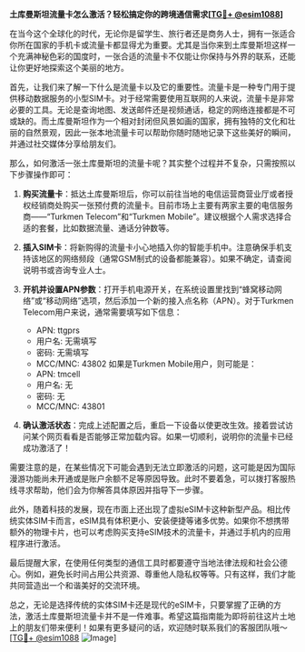 **土库曼斯坦流量卡怎么激活？轻松搞定你的跨境通信需求[[TG💪+ @esim1088](https://t.me/s/esim1088)]**

在当今这个全球化的时代，无论你是留学生、旅行者还是商务人士，拥有一张适合你所在国家的手机卡或流量卡都显得尤为重要。尤其是当你来到土库曼斯坦这样一个充满神秘色彩的国度时，一张合适的流量卡不仅能让你保持与外界的联系，还能让你更好地探索这个美丽的地方。

首先，让我们来了解一下什么是流量卡以及它的重要性。流量卡是一种专门用于提供移动数据服务的小型SIM卡。对于经常需要使用互联网的人来说，流量卡是非常必要的工具。无论是查询地图、发送邮件还是视频通话，稳定的网络连接都是不可或缺的。而土库曼斯坦作为一个相对封闭但风景如画的国家，拥有独特的文化和壮丽的自然景观，因此一张本地流量卡可以帮助你随时随地记录下这些美好的瞬间，并通过社交媒体分享给朋友们。

那么，如何激活一张土库曼斯坦的流量卡呢？其实整个过程并不复杂，只需按照以下步骤操作即可：

1. **购买流量卡**：抵达土库曼斯坦后，你可以前往当地的电信运营商营业厅或者授权经销商处购买一张预付费的流量卡。目前市场上主要有两家主要的电信服务商——“Turkmen Telecom”和“Turkmen Mobile”。建议根据个人需求选择合适的套餐，比如数据流量、通话分钟数等。

2. **插入SIM卡**：将新购得的流量卡小心地插入你的智能手机中。注意确保手机支持该地区的网络频段（通常GSM制式的设备都能兼容）。如果不确定，请查阅说明书或咨询专业人士。

3. **开机并设置APN参数**：打开手机电源开关，在系统设置里找到“蜂窝移动网络”或“移动网络”选项，然后添加一个新的接入点名称（APN）。对于Turkmen Telecom用户来说，通常需要填写如下信息：
   - APN: ttgprs
   - 用户名: 无需填写
   - 密码: 无需填写
   - MCC/MNC: 43802
   如果是Turkmen Mobile用户，则可能是：
   - APN: tmcell
   - 用户名: 无
   - 密码: 无
   - MCC/MNC: 43801

4. **确认激活状态**：完成上述配置之后，重启一下设备以使更改生效。接着尝试访问某个网页看看是否能够正常加载内容。如果一切顺利，说明你的流量卡已经成功激活了！

需要注意的是，在某些情况下可能会遇到无法立即激活的问题，这可能是因为国际漫游功能尚未开通或是账户余额不足等原因导致。此时不要着急，可以拨打客服热线寻求帮助，他们会为你解答具体原因并指导下一步骤。

此外，随着科技的发展，现在市面上还出现了虚拟eSIM卡这种新型产品。相比传统实体SIM卡而言，eSIM具有体积更小、安装便捷等诸多优势。如果你不想携带额外的物理卡片，也可以考虑购买支持eSIM技术的流量卡，并通过手机内的应用程序进行激活。

最后提醒大家，在使用任何类型的通信工具时都要遵守当地法律法规和社会公德心。例如，避免长时间占用公共资源、尊重他人隐私权等等。只有这样，我们才能共同营造出一个和谐美好的交流环境。

总之，无论是选择传统的实体SIM卡还是现代的eSIM卡，只要掌握了正确的方法，激活土库曼斯坦流量卡并不是一件难事。希望这篇指南能为即将前往这片土地上的朋友们带来便利！如果有更多疑问的话，欢迎随时联系我们的客服团队哦～[[TG💪+ @esim1088](https://t.me/s/esim1088) ![Image](https://i.postimg.cc/4NQfJmqS/Snipaste-2025-05-13-00-14-12.png)]